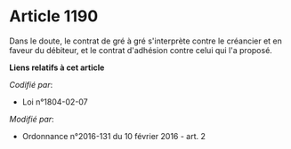 # Article 1190

Dans le doute, le contrat de gré à gré s'interprète contre le créancier et en faveur du débiteur, et le contrat d'adhésion
contre celui qui l'a proposé.

**Liens relatifs à cet article**

_Codifié par_:

  - Loi n°1804-02-07

_Modifié par_:

  - Ordonnance n°2016-131 du 10 février 2016 - art. 2
